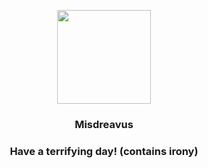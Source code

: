 <p align="center">
    <img src="https://raw.githubusercontent.com/PokeAPI/sprites/master/sprites/pokemon/200.png" width="150" height="150">
</p>
<h3 align="center"> <b>Misdreavus</b></h3>
<h3 align="center">Have a terrifying day! (contains irony)</h3>
